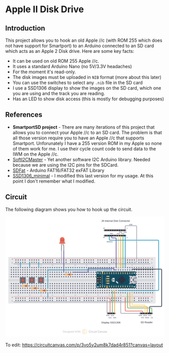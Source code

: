 # Apple II Disk Drive

## Introduction

This project allows you to hook an old Apple //c (with ROM 255 which does not have support for Smartport) to an Arduino connected to an SD card which acts as an Apple 2 Disk drive. Here are some key facts:

- It can be used on old ROM 255 Apple //c.
- It uses a standard Arduino Nano (no 5V/3.3V headaches)
- For the moment it's read-only.
- The disk images must be uploaded in `NIB` format (more about this later)
- You can use the switches to select any `.nib` file in the SD card
- I use a SSD1306 display to show the images on the SD card, which one you are using and the track you are reading.
- Has an LED to show disk access (this is mostly for debugging purposes)


## References

- **SmartportSD project** - There are many iterations of this project that allows you to connect your Apple //c to an SD card. The problem is that all those version require you to have an Apple //c that supports Smartport. Unforunately I have a 255 version ROM in my Apple so none of them work for me. I use their cycle count code to send data to the IWM on the Apple //c.
- [SoftI2CMaster](https://github.com/felias-fogg/SoftI2CMaster) - Yet another software I2C Arduino library. Needed because we are using the I2C pins for the SDCard.
- [SDFat](https://github.com/greiman/SdFat) - Arduino FAT16/FAT32 exFAT Library
- [SSD1306_minimal](https://github.com/kirknorthrop/SSD1306_minimal) - I modified this last version for my usage. At this point I don't remember what I modified.


## Circuit

The following diagram shows you how to hook up the circuit.

![Circuit diagram](/img/a2diskarduino-layout.png)

To edit: https://circuitcanvas.com/p/3vo5y2um8k7dad4r851?canvas=layout

